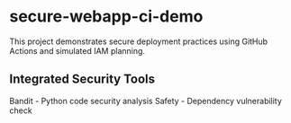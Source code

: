 # secure-webapp-ci-demo


This project demonstrates secure deployment practices using GitHub Actions 
and simulated IAM planning.

## Integrated Security Tools

Bandit - Python code security analysis
Safety - Dependency vulnerability check




